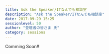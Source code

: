 ```yaml
---
title: Ask the Speaker/ITなんでも相談室
description: "Ask the Speaker/ITなんでも相談室"
date: 2017-09-29 15:25
sessionlevel: 50
author: "登壇者の皆さま 氏"
category: sessions
---
```

Comming Soon!!
